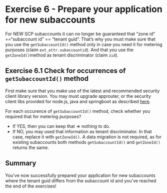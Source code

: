 # Exercise 6 - Prepare your application for new subaccounts
For NEW SCP subaccounts it can no longer be guaranteed that “zone id” ==“subaccount id” == “tenant guid”. That’s why you must make sure that you use the `getSubaccountId()` method only in case you need it for metering purposes (claim `ext_attr.subaccountid`). And that you use the `getZoneId()`method as tenant discriminator (claim `zid`).


## Exercise 6.1 Check for occurrences of `getSubaccountId()` method
First make sure that you make use of the latest and recommended security client library version. You may must upgrade approuter, or the security client libs provided for node.js, java and springboot as described [here](/README.md#exercises).

For each occurence of `getSubaccountId()` method, check whether you required that for metering purposes? 
- If YES, then you can keep that => nothing to do.
- If NO, you may used that information as tenant discriminator. In that case, replace it with `getZoneId()`. A data migration is not required, as for existing subaccounts both methods `getSubaccountId()` and `getZoneId()` returns the same.


## Summary

You've now successfully prepared your application for new subaccounts where the tenant guid differs from the subaccount id and you've reached the end of the exercises!
